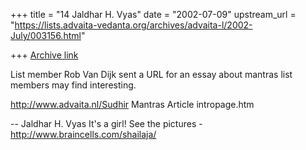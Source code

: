 +++
title = "14 Jaldhar H. Vyas"
date = "2002-07-09"
upstream_url = "https://lists.advaita-vedanta.org/archives/advaita-l/2002-July/003156.html"

+++
[Archive link](https://lists.advaita-vedanta.org/archives/advaita-l/2002-July/003156.html)

List member Rob Van Dijk sent a URL for an essay about mantras list
members may find interesting.

http://www.advaita.nl/Sudhir Mantras Article intropage.htm

--
Jaldhar H. Vyas <jaldhar at braincells.com>
It's a girl! See the pictures - http://www.braincells.com/shailaja/

